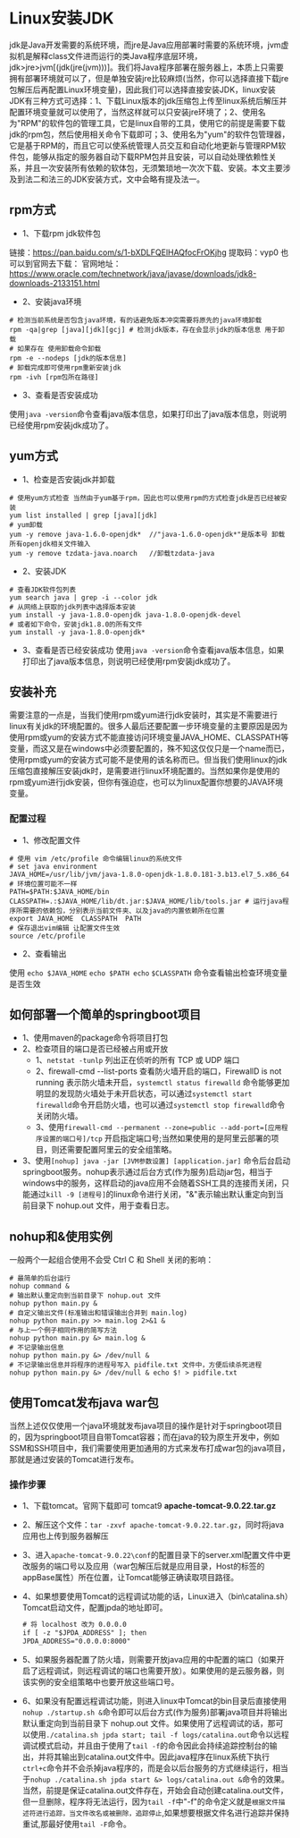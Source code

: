 # Linux安装JDK

jdk是Java开发需要的系统环境，而jre是Java应用部署时需要的系统环境，jvm虚拟机是解释class文件进而运行的类Java程序底层环境，jdk>jre>jvm[(jdk(jre(jvm)))]。我们将Java程序部署在服务器上，本质上只需要拥有部署环境就可以了，但是单独安装jre比较麻烦(当然，你可以选择直接下载jre包解压后再配置Linux环境变量)，因此我们可以选择直接安装JDK，linux安装JDK有三种方式可选择：1、下载Linux版本的jdk压缩包上传至linux系统后解压并配置环境变量就可以使用了，当然这样就可以只安装jre环境了；2、使用名为"RPM"的软件包的管理工具，它是linux自带的工具，使用它的前提是需要下载jdk的rpm包，然后使用相关命令下载即可；3、使用名为"yum"的软件包管理器，它是基于RPM的，而且它可以使系统管理人员交互和自动化地更新与管理RPM软件包，能够从指定的服务器自动下载RPM包并且安装，可以自动处理依赖性关系，并且一次安装所有依赖的软体包，无须繁琐地一次次下载、安装。本文主要涉及到法二和法三的JDK安装方式，文中会略有提及法一。

## rpm方式

- 1、下载rpm jdk软件包

链接：<https://pan.baidu.com/s/1-bXDLFQElHAQfocFrOKjhg> 提取码：vyp0
也可以到官网去下载：
官网地址：<https://www.oracle.com/technetwork/java/javase/downloads/jdk8-downloads-2133151.html>

- 2、安装java环境

```linux
# 检测当前系统是否包含java环境，有的话避免版本冲突需要将原先的java环境卸载
rpm -qa|grep [java][jdk][gcj] # 检测jdk版本，存在会显示jdk的版本信息 用于卸载
# 如果存在 使用卸载命令卸载
rpm -e --nodeps [jdk的版本信息]
# 卸载完成即可使用rpm重新安装jdk
rpm -ivh [rpm包所在路径]
```

- 3、查看是否安装成功

使用```java -version```命令查看java版本信息，如果打印出了java版本信息，则说明已经使用rpm安装jdk成功了。

## yum方式

- 1、检查是否安装jdk并卸载

```linux
# 使用yum方式检查 当然由于yum基于rpm，因此也可以使用rpm的方式检查jdk是否已经被安装
yum list installed | grep [java][jdk]
# yum卸载
yum -y remove java-1.6.0-openjdk*  //"java-1.6.0-openjdk*"是版本号 卸载所有openjdk相关文件输入
yum -y remove tzdata-java.noarch   //卸载tzdata-java
```

- 2、安装JDK

```linux
# 查看JDK软件包列表
yum search java | grep -i --color jdk
# 从网络上获取的jdk列表中选择版本安装
yum install -y java-1.8.0-openjdk java-1.8.0-openjdk-devel
# 或者如下命令，安装jdk1.8.0的所有文件
yum install -y java-1.8.0-openjdk*
```

- 3、查看是否已经安装成功
使用```java -version```命令查看java版本信息，如果打印出了java版本信息，则说明已经使用rpm安装jdk成功了。

## 安装补充

需要注意的一点是，当我们使用rpm或yum进行jdk安装时，其实是不需要进行linux有关jdk的环境配置的。很多人最后还要配置一步环境变量的主要原因是因为使用rpm或yum的安装方式不能直接访问环境变量JAVA_HOME、CLASSPATH等变量，而这又是在windows中必须要配置的，殊不知这仅仅只是一个name而已，使用rpm或yum的安装方式可能不是使用的该名称而已。但当我们使用linux的jdk压缩包直接解压安装jdk时，是需要进行linux环境配置的。当然如果你是使用的rpm或yum进行jdk安装，但你有强迫症，也可以为linux配置你想要的JAVA环境变量。

### 配置过程

- 1、修改配置文件

```linux
# 使用 vim /etc/profile 命令编辑linux的系统文件
# set java environment  
JAVA_HOME=/usr/lib/jvm/java-1.8.0-openjdk-1.8.0.181-3.b13.el7_5.x86_64 # 环境位置可能不一样
PATH=$PATH:$JAVA_HOME/bin  
CLASSPATH=.:$JAVA_HOME/lib/dt.jar:$JAVA_HOME/lib/tools.jar # 运行java程序所需要的依赖包，分别表示当前文件夹、以及java的内置依赖所在位置
export JAVA_HOME  CLASSPATH  PATH 
# 保存退出vim编辑 让配置文件生效
source /etc/profile
```

- 2、查看输出

使用 ```echo $JAVA_HOME``` ```echo $PATH echo``` ```$CLASSPATH``` 命令查看输出检查环境变量是否生效

## 如何部署一个简单的springboot项目

- 1、使用maven的package命令将项目打包
- 2、检查项目的端口是否已经被占用或开放
  - 1、```netstat -tunlp```  列出正在侦听的所有 TCP 或 UDP 端口
  - 2、firewall-cmd --list-ports 查看防火墙开启的端口，FirewallD is not running 表示防火墙未开启，```systemctl status firewalld``` 命令能够更加明显的发现防火墙处于未开启状态，可以通过```systemctl start firewalld```命令开启防火墙，也可以通过```systemctl stop firewalld```命令关闭防火墙。
  - 3、使用```firewall-cmd --permanent --zone=public --add-port=[应用程序设置的端口号]/tcp``` 开启指定端口号;当然如果使用的是阿里云部署的项目，则还需要配置阿里云的安全组策略。
- 3、使用```[nohup] java -jar [JVM参数设置] [application.jar]``` 命令后台启动springboot服务。nohup表示通过后台方式(作为服务)启动jar包，相当于windows中的服务，这样启动的java应用不会随着SSH工具的连接而关闭，只能通过```kill -9 [进程号]```的linux命令进行关闭，"&"表示输出默认重定向到当前目录下 nohup.out 文件，用于查看日志。

## nohup和&使用实例

一般两个一起组合使用不会受 Ctrl C 和 Shell 关闭的影响：

```linux
# 最简单的后台运行
nohup command &
# 输出默认重定向到当前目录下 nohup.out 文件
nohup python main.py &  
# 自定义输出文件(标准输出和错误输出合并到 main.log)
nohup python main.py >> main.log 2>&1 & 
# 与上一个例子相同作用的简写方法
nohup python main.py &> main.log &
# 不记录输出信息
nohup python main.py &> /dev/null &
# 不记录输出信息并将程序的进程号写入 pidfile.txt 文件中，方便后续杀死进程
nohup python main.py &> /dev/null & echo $! > pidfile.txt
```

## 使用Tomcat发布java war包

当然上述仅仅使用一个java环境就发布java项目的操作是针对于springboot项目的，因为springboot项目自带Tomcat容器；而在java的较为原生开发中，例如SSM和SSH项目中，我们需要使用更加通用的方式来发布打成war包的java项目，那就是通过安装的Tomcat进行发布。

### 操作步骤

- 1、下载tomcat。官网下载即可 tomcat9 **apache-tomcat-9.0.22.tar.gz**
- 2、解压这个文件：```tar -zxvf apache-tomcat-9.0.22.tar.gz```，同时将java应用也上传到服务器解压
- 3、进入```apache-tomcat-9.0.22\conf```的配置目录下的server.xml配置文件中更改服务的端口号以及应用（war包解压后就是应用目录，Host的标签的appBase属性）所在位置，让Tomcat能够正确读取项目路径。
- 4、如果想要使用Tomcat的远程调试功能的话，Linux进入（bin\catalina.sh）Tomcat启动文件，配置jpda的地址即可。
  
  ```xml
  # 将 localhost 改为 0.0.0.0
  if [ -z "$JPDA_ADDRESS" ]; then
  JPDA_ADDRESS="0.0.0.0:8000"
  ```

- 5、如果服务器配置了防火墙，则需要开放java应用的中配置的端口（如果开启了远程调试，则远程调试的端口也需要开放）。如果使用的是云服务器，则该实例的安全组策略中也要开放这些端口号。
- 6、如果没有配置远程调试功能，则进入linux中Tomcat的bin目录后直接使用```nohup ./startup.sh &```命令即可以后台方式(作为服务)部署java项目并将输出默认重定向到当前目录下 nohup.out 文件。如果使用了远程调试的话，那可以使用```./catalina.sh jpda start; tail -f logs/catalina.out```命令以远程调试模式启动，并且由于使用了```tail -f```的命令因此会持续追踪控制台的输出，并将其输出到catalina.out文件中。因此java程序在linux系统下执行```ctrl+c```命令并不会杀掉java程序的，而是会以后台服务的方式继续运行，相当于```nohup ./catalina.sh jpda start &> logs/catalina.out &```命令的效果。当然，前提是保证catalina.out文件存在，开始会自动创建catalina.out文件，但一旦删除，程序将无法运行，因为```tail -f```中"-f"的命令定义就是```根据文件描述符进行追踪，当文件改名或被删除，追踪停止```,如果想要根据文件名进行追踪并保持重试,那最好使用```tail -F```命令。
  